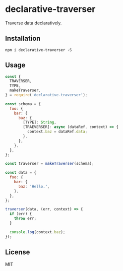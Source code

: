 # declarative-traverser

Traverse data declaratively.

## Installation

```
npm i declarative-traverser -S
```

## Usage

``` javascript
const {
  TRAVERSER,
  TYPE,
  makeTraverser,
} = require('declarative-traverser');

const schema = {
  foo: {
    bar: {
      baz: {
        [TYPE]: String,
        [TRAEVERSER]: async (dataRef, context) => {
          context.baz = dataRef.data;
        },
      },
    },
  },
};

const traverser = makeTraverser(schema);

const data = {
  foo: {
    bar: {
      baz: 'Hello.',
    },
  },
};

traverser(data, (err, context) => {
  if (err) {
    throw err;
  }

  console.log(context.baz);
});
```

## License

MIT
